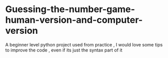 # Guessing-the-number-game-human-version-and-computer-version
A beginner level python project used from practice , I would love some tips to improve the code , even if its just the syntax part of it
